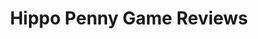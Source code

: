 ---
title: Hippo Penny Game Reviews
layout: scoredetail
permalink: /meta-score/luigis-mansion-2-hd
header:
  teaser: /assets/images/luigis-mansion-2-hd.jpg
  video:
    id: uPNSXmUp3_0
    provider: youtube
---